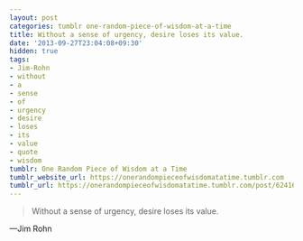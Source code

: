 ```yaml
---
layout: post
categories: tumblr one-random-piece-of-wisdom-at-a-time
title: Without a sense of urgency, desire loses its value.
date: '2013-09-27T23:04:08+09:30'
hidden: true
tags:
- Jim-Rohn
- without
- a
- sense
- of
- urgency
- desire
- loses
- its
- value
- quote
- wisdom
tumblr: One Random Piece of Wisdom at a Time
tumblr_website_url: https://onerandompieceofwisdomatatime.tumblr.com
tumblr_url: https://onerandompieceofwisdomatatime.tumblr.com/post/62416184959/without-a-sense-of-urgency-desire-loses-its
---
```

> Without a sense of urgency, desire loses its value.

—Jim Rohn
